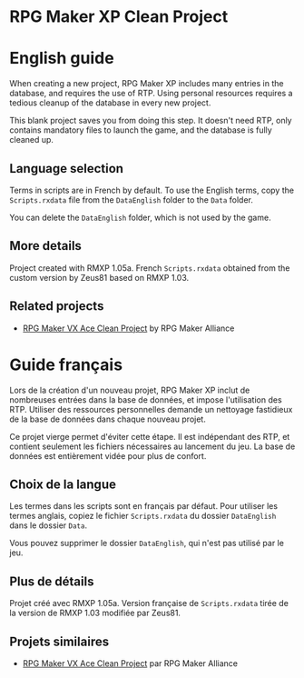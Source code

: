 # RPG Maker XP Clean Project

# English guide

When creating a new project, RPG Maker XP includes many entries in the database, and requires the use of RTP. Using personal resources requires a tedious cleanup of the database in every new project.

This blank project saves you from doing this step. It doesn't need RTP, only contains mandatory files to launch the game, and the database is fully cleaned up.

## Language selection

Terms in scripts are in French by default. To use the English terms, copy the `Scripts.rxdata` file from the `DataEnglish` folder to the `Data` folder.

You can delete the `DataEnglish` folder, which is not used by the game.

## More details

Project created with RMXP 1.05a.
French `Scripts.rxdata` obtained from the custom version by Zeus81 based on RMXP 1.03.

## Related projects

* [RPG Maker VX Ace Clean Project](https://github.com/rpgmakeralliance/rmvxa-clean-project) by RPG Maker Alliance

# Guide français

Lors de la création d'un nouveau projet, RPG Maker XP inclut de nombreuses entrées dans la base de données, et impose l'utilisation des RTP. Utiliser des ressources personnelles demande un nettoyage fastidieux de la base de données dans chaque nouveau projet.

Ce projet vierge permet d'éviter cette étape. Il est indépendant des RTP, et contient seulement les fichiers nécessaires au lancement du jeu. La base de données est entièrement vidée pour plus de confort.

## Choix de la langue

Les termes dans les scripts sont en français par défaut. Pour utiliser les termes anglais, copiez le fichier `Scripts.rxdata` du dossier `DataEnglish` dans le dossier `Data`.

Vous pouvez supprimer le dossier `DataEnglish`, qui n'est pas utilisé par le jeu.

## Plus de détails

Projet créé avec RMXP 1.05a.
Version française de `Scripts.rxdata` tirée de la version de RMXP 1.03 modifiée par Zeus81.

## Projets similaires

* [RPG Maker VX Ace Clean Project](https://github.com/rpgmakeralliance/rmvxa-clean-project) par RPG Maker Alliance

